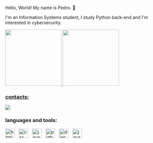 Hello, World! My name is Pedro. 👋

I'm an Information Systems student, I study Python back-end and I'm interested in cybersecurity.


<div>
<a href="https://github.com/PedroRodriguesSilva">
<img loading="lazy" height="180em" src="https://github-readme-stats.vercel.app/api?username=PedroRodriguesSilva&show_icons=true&theme=dracula&include_all_commits=true&count_private=true"/>
<img loading="lazy" height="180em" src="https://github-readme-stats.vercel.app/api/top-langs/?username=PedroRodriguesSilva&layout=compact&langs_count=7&theme=dracula"/>
</div>



<h3>contacts:</h3>

<div>
  <a href="https://www.linkedin.com/in/pedro-henrique-rodrigues-da-silva-5a7225226/" target="_blank"><img loading="lazy" src="https://img.shields.io/badge/-LinkedIn-%230077B5?style=for-the-badge&logo=linkedin&logoColor=white" target="_blank"></a> 
</div>
<div>


<h3>languages and tools:</h3>

<img 
  align= "left" 
  alt = "html" 
  title = "HTML" 
  width = "30px" 
  style = "padding-right: 10px;" 
  src="https://cdn.jsdelivr.net/gh/devicons/devicon@latest/icons/html5/html5-original.svg" 
/> 

<img 
  align= "left" 
  alt = "css" 
  title = "CSS" 
  width = "30px" 
  style = "padding-right: 10px;" 
  src="https://cdn.jsdelivr.net/gh/devicons/devicon@latest/icons/css3/css3-original.svg"
/>

<img 
  align= "left" 
  alt = "javascript" 
  title = "JavaScript" 
  width = "30px" 
  style = "padding-right: 10px;" 
  src="https://cdn.jsdelivr.net/gh/devicons/devicon@latest/icons/javascript/javascript-original.svg"
/>

<img 
  align= "left" 
  alt = "python" 
  title = "Python" 
  width = "30px" 
  style = "padding-right: 10px;" 
  src="https://cdn.jsdelivr.net/gh/devicons/devicon@latest/icons/python/python-original.svg"
/>

<img 
  align= "left" 
  alt = "django" 
  title = "Django" 
  width = "30px" 
  style = "padding-right: 10px;" 
  src="https://cdn.jsdelivr.net/gh/devicons/devicon@latest/icons/django/django-plain.svg"
/>

<img 
  align= "left" 
  alt = "java" 
  title = "Java" 
  width = "30px" 
  style = "padding-right: 10px;" 
  src="https://cdn.jsdelivr.net/gh/devicons/devicon@latest/icons/java/java-original.svg"
/>
</div>
